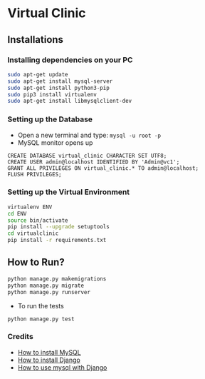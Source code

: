 # Virtual Clinic

## Installations

### Installing dependencies on your PC

```bash
sudo apt-get update
sudo apt-get install mysql-server
sudo apt-get install python3-pip
sudo pip3 install virtualenv
sudo apt-get install libmysqlclient-dev
```
### Setting up the Database

- Open a new terminal and type: ```mysql -u root -p```
- MySQL monitor opens up
```mysql
CREATE DATABASE virtual_clinic CHARACTER SET UTF8;
CREATE USER admin@localhost IDENTIFIED BY 'Admin@vc1';
GRANT ALL PRIVILEGES ON virtual_clinic.* TO admin@localhost;
FLUSH PRIVILEGES;
```

### Setting up the Virtual Environment

```bash
virtualenv ENV
cd ENV
source bin/activate
pip install --upgrade setuptools
cd virtualclinic
pip install -r requirements.txt
```

## How to Run?
```bash
python manage.py makemigrations
python manage.py migrate
python manage.py runserver
```
- To run the tests

```python manage.py test```

### Credits
- [How to install MySQL](https://www.digitalocean.com/community/tutorials/how-to-install-mysql-on-ubuntu-16-04)
- [How to install Django](https://www.digitalocean.com/community/tutorials/how-to-install-the-django-web-framework-on-ubuntu-14-04)
- [How to use mysql with Django](https://www.digitalocean.com/community/tutorials/how-to-use-mysql-or-mariadb-with-your-django-application-on-ubuntu-14-04)
